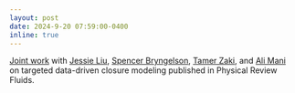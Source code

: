 ```yaml
---
layout: post
date: 2024-9-20 07:59:00-0400
inline: true
---
```


[Joint work](https://journals.aps.org/prfluids/abstract/10.1103/PhysRevFluids.9.094606) with [Jessie Liu](https://www.linkedin.com/in/jessie-liu-796b062b5/), [Spencer Bryngelson](https://comp-physics.group/), [Tamer Zaki](https://engineering.jhu.edu/zaki/), and [Ali Mani](https://manigroup.stanford.edu/) on targeted data-driven closure modeling published in Physical Review Fluids.